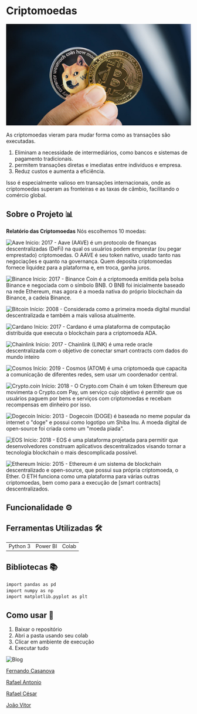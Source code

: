 # Criptomoedas
![BitDoge](./images/bitdoge.png)

As criptomoedas vieram para mudar forma como as transações são executadas. 
1. Eliminam a necessidade de intermediários, como bancos e sistemas de pagamento tradicionais.
2. permitem transações diretas e imediatas entre indivíduos e empresa.
3. Reduz custos e aumenta a eficiência. 

Isso é especialmente valioso em transações internacionais, onde as criptomoedas superam as fronteiras e as taxas de câmbio, facilitando o comércio global.

## Sobre o Projeto 📊
**Relatório das Criptomoedas**
Nós escolhemos 10 moedas:

![Aave](https://img.shields.io/badge/Aave%20(aave)-B6509E?style=for-the-badge&logo=ghostery&logoColor=2EBAC6) Inicio: 2017 - Aave (AAVE) é um protocolo de finanças descentralizadas (DeFi) na qual os usuários podem emprestar (ou pegar emprestado) criptomoedas. O AAVE é seu token nativo, usado tanto nas negociações e quanto na governança. Quem deposita criptomoedas fornece liquidez para a plataforma e, em troca, ganha juros.

![Binance](https://img.shields.io/badge/Binance%20(BNB)-FCD535?style=for-the-badge&logo=binance&logoColor=white) Inicio: 2017 - Binance Coin é a criptomoeda emitida pela bolsa Binance e negociada com o símbolo BNB. O BNB foi inicialmente baseado na rede Ethereum, mas agora é a moeda nativa do próprio blockchain da Binance, a cadeia Binance.

![Bitcoin](https://img.shields.io/badge/Bitcoin%20(BTC)-000?style=for-the-badge&logo=bitcoin&logoColor=white) Início: 2008 - Considerada como a primeira moeda digital mundial descentralizada e também a mais valiosa atualmente.

![Cardano](https://img.shields.io/badge/Cardano%20(ADA)-2a71d0?style=for-the-badge&logo=cardano&logoColor=white) Início: 2017 - Cardano é uma plataforma de computação distribuída que executa o blockchain para a criptomoeda ADA.

![Chainlink](https://img.shields.io/badge/Chainlink%20(LINK)-375BD2?style=for-the-badge&logo=Chainlink&logoColor=white) Início: 2017 -  Chainlink (LINK) é uma rede oracle descentralizada com o objetivo de conectar smart contracts com dados do mundo inteiro

![Cosmos](https://img.shields.io/badge/Cosmos%20(ATOM)-3C3C3D?style=for-the-badge&logo=REACT&logoColor=white) Início: 2019 - Cosmos (ATOM) é uma criptomoeda que capacita a comunicação de diferentes redes, sem usar um coordenador central.

![Crypto.coin](https://img.shields.io/badge/Crypto.com%20Coin%20(CRO)-002D74?style=for-the-badge&logo=UNITY&logoColor=white) Início: 2018 - O Crypto.com Chain é um token Ethereum que movimenta o Crypto.com Pay, um serviço cujo objetivo é permitir que os usuários paguem por bens e serviços com criptomoedas e recebam recompensas em dinheiro por isso.

![Dogecoin](https://img.shields.io/badge/dogecoin%20(DOGE)-B59A30?style=for-the-badge&logo=dogecoin&logoColor=white) Início: 2013 - Dogecoin (DOGE) é baseada no meme popular da internet o "doge" e possui como logotipo um Shiba Inu. A moeda digital de open-source foi criada como um "moeda piada".

![EOS](https://img.shields.io/badge/EOS%20(EOS)-000?style=for-the-badge&logo=obsidian&logoColor=white) Início: 2018 - EOS é uma plataforma projetada para permitir que desenvolvedores construam aplicativos descentralizados visando tornar a tecnologia blockchain o mais descomplicada possível.

![Ethereum](https://img.shields.io/badge/Ethereum%20(ETH)-3C3C3D?style=for-the-badge&logo=Ethereum&logoColor=white) Início: 2015 - Ethereum é um sistema de blockchain descentralizado e open-source, que possui sua própria criptomoeda, o Ether. O ETH funciona como uma plataforma para várias outras criptomoedas, bem como para a execução de [smart contracts] descentralizados.


## Funcionalidade  ⚙️


## Ferramentas Utilizadas 🛠️

<table>
  <tr>    
    <td>Python 3</td> 
    <td>Power BI</td> 
    <td>Colab</td>     
  </tr> 
</table>

## Bibliotecas 📚
```bash
import pandas as pd
import numpy as np
import matplotlib.pyplot as plt
```

## Como usar 🔌
1. Baixar o repositório
2. Abri a pasta usando seu colab
3. Clicar em ambiente de execução
4. Executar tudo

![Blog](https://img.shields.io/badge/LinkedIn-0077B5?style=for-the-badge&logo=linkedin&logoColor=white)

[Fernando Casanova](https://www.linkedin.com/in/fernandocfs/)

[Rafael Antonio](https://www.linkedin.com/in/rafael-antonio-759a04241/)

[Rafael César](https://www.linkedin.com/in/rafael-data-analyst/)

[João Vitor](https://www.linkedin.com/in/joao-vitor-cunha-chinato/)
